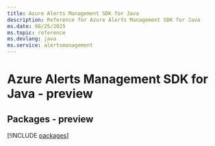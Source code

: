 ```yaml
---
title: Azure Alerts Management SDK for Java
description: Reference for Azure Alerts Management SDK for Java
ms.date: 08/25/2025
ms.topic: reference
ms.devlang: java
ms.service: alertsmanagement
---
```

# Azure Alerts Management SDK for Java - preview
## Packages - preview
[!INCLUDE [packages](alerts-management-index.md)]
